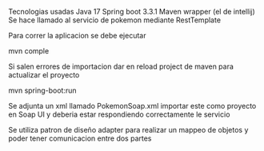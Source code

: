 Tecnologias usadas
Java 17
Spring boot 3.3.1
Maven wrapper (el de intellij)
Se hace llamado al servicio de pokemon mediante RestTemplate


Para correr la aplicacion se debe ejecutar 

mvn comple

Si salen errores de importacion dar en reload project de maven
para actualizar el proyecto

mvn spring-boot:run

Se adjunta un xml llamado PokemonSoap.xml importar este como proyecto en 
Soap UI y deberia estar respondiendo correctamente le servicio

Se utiliza patron de diseño adapter para realizar un mappeo de objetos y poder tener
comunicacion entre dos partes
